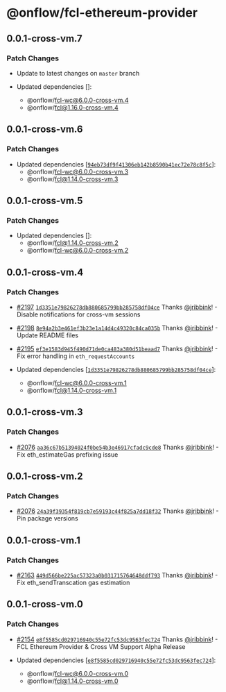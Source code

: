 # @onflow/fcl-ethereum-provider

## 0.0.1-cross-vm.7

### Patch Changes

- Update to latest changes on `master` branch

- Updated dependencies []:
  - @onflow/fcl-wc@6.0.0-cross-vm.4
  - @onflow/fcl@1.16.0-cross-vm.4

## 0.0.1-cross-vm.6

### Patch Changes

- Updated dependencies [[`94eb73df9f41306eb142b8590b41ec72e78c8f5c`](https://github.com/onflow/fcl-js/commit/94eb73df9f41306eb142b8590b41ec72e78c8f5c)]:
  - @onflow/fcl-wc@6.0.0-cross-vm.3
  - @onflow/fcl@1.14.0-cross-vm.3

## 0.0.1-cross-vm.5

### Patch Changes

- Updated dependencies []:
  - @onflow/fcl@1.14.0-cross-vm.2
  - @onflow/fcl-wc@6.0.0-cross-vm.2

## 0.0.1-cross-vm.4

### Patch Changes

- [#2197](https://github.com/onflow/fcl-js/pull/2197) [`1d3351e79826278db880685799bb285758df04ce`](https://github.com/onflow/fcl-js/commit/1d3351e79826278db880685799bb285758df04ce) Thanks [@jribbink](https://github.com/jribbink)! - Disable notifications for cross-vm sessions

- [#2198](https://github.com/onflow/fcl-js/pull/2198) [`8e94a2b3e461ef3b23e1a14d4c49320c84ca035b`](https://github.com/onflow/fcl-js/commit/8e94a2b3e461ef3b23e1a14d4c49320c84ca035b) Thanks [@jribbink](https://github.com/jribbink)! - Update README files

- [#2195](https://github.com/onflow/fcl-js/pull/2195) [`ef3e1583d945f490d71de0ca483a380d51beaad7`](https://github.com/onflow/fcl-js/commit/ef3e1583d945f490d71de0ca483a380d51beaad7) Thanks [@jribbink](https://github.com/jribbink)! - Fix error handling in `eth_requestAccounts`

- Updated dependencies [[`1d3351e79826278db880685799bb285758df04ce`](https://github.com/onflow/fcl-js/commit/1d3351e79826278db880685799bb285758df04ce)]:
  - @onflow/fcl-wc@6.0.0-cross-vm.1
  - @onflow/fcl@1.14.0-cross-vm.1

## 0.0.1-cross-vm.3

### Patch Changes

- [#2076](https://github.com/onflow/fcl-js/pull/2076) [`aa36c67b51394024f0be54b3e46917cfadc9cde8`](https://github.com/onflow/fcl-js/commit/aa36c67b51394024f0be54b3e46917cfadc9cde8) Thanks [@jribbink](https://github.com/jribbink)! - Fix eth_estimateGas prefixing issue

## 0.0.1-cross-vm.2

### Patch Changes

- [#2076](https://github.com/onflow/fcl-js/pull/2076) [`24a39f39354f819cb7e59193c44f825a7dd18f32`](https://github.com/onflow/fcl-js/commit/24a39f39354f819cb7e59193c44f825a7dd18f32) Thanks [@jribbink](https://github.com/jribbink)! - Pin package versions

## 0.0.1-cross-vm.1

### Patch Changes

- [#2163](https://github.com/onflow/fcl-js/pull/2163) [`449d566be225ac57323a0b031715764648ddf793`](https://github.com/onflow/fcl-js/commit/449d566be225ac57323a0b031715764648ddf793) Thanks [@jribbink](https://github.com/jribbink)! - Fix eth_sendTranscation gas estimation

## 0.0.1-cross-vm.0

### Patch Changes

- [#2154](https://github.com/onflow/fcl-js/pull/2154) [`e8f5585cd029716940c55e72fc53dc9563fec724`](https://github.com/onflow/fcl-js/commit/e8f5585cd029716940c55e72fc53dc9563fec724) Thanks [@jribbink](https://github.com/jribbink)! - FCL Ethereum Provider & Cross VM Support Alpha Release

- Updated dependencies [[`e8f5585cd029716940c55e72fc53dc9563fec724`](https://github.com/onflow/fcl-js/commit/e8f5585cd029716940c55e72fc53dc9563fec724)]:
  - @onflow/fcl-wc@6.0.0-cross-vm.0
  - @onflow/fcl@1.14.0-cross-vm.0
